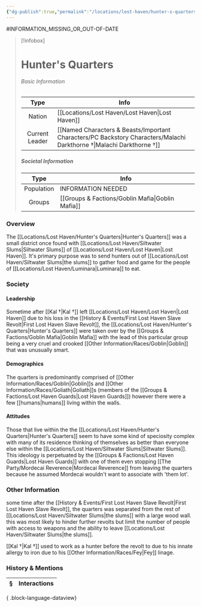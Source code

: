 ```yaml
---
{"dg-publish":true,"permalink":"/locations/lost-haven/hunter-s-quarters/","tags":["Discovered"],"updated":"2025-08-30T12:59:15.106+01:00"}
---
```


#INFORMATION_MISSING_OR_OUT-OF-DATE 

> [!infobox]
> 
> # Hunter's Quarters
> ###### Basic Information
> 
>  Type | Info |
> :----: | --- |
> Nation | [[Locations/Lost Haven/Lost Haven\|Lost Haven]] |
>  Current Leader | [[Named Characters & Beasts/Important Characters/PC Backstory Characters/Malachi Darkthorne †\|Malachi Darkthorne †]] |
>  ##### Societal Information
>  Type | Info |
> :----: | --- |
> Population | INFORMATION NEEDED |
> Groups | [[Groups & Factions/Goblin Mafia\|Goblin Mafia]] |

### Overview
The [[Locations/Lost Haven/Hunter's Quarters\|Hunter's Quarters]] was a small district once found with [[Locations/Lost Haven/Siltwater Slums\|Siltwater Slums]] of [[Locations/Lost Haven/Lost Haven\|Lost Haven]]. It's primary purpose was to send hunters out of [[Locations/Lost Haven/Siltwater Slums\|the slums]] to gather food and game for the people of [[Locations/Lost Haven/Luminara\|Luminara]] to eat. 

### Society
#### Leadership
Sometime after [[Kal †\|Kal †]] left [[Locations/Lost Haven/Lost Haven\|Lost Haven]] due to his loss in the [[History & Events/First Lost Haven Slave Revolt\|First Lost Haven Slave Revolt]], the [[Locations/Lost Haven/Hunter's Quarters\|Hunter's Quarters]] were taken over by the [[Groups & Factions/Goblin Mafia\|Goblin Mafia]] with the lead of  this particular group being a very cruel and crooked [[Other Information/Races/Goblin\|Goblin]] that was unusually smart. 

#### Demographics
The quarters is predominantly comprised  of [[Other Information/Races/Goblin\|Goblin]]s and [[Other Information/Races/Goliath\|Goliath]]s (members of the [[Groups & Factions/Lost Haven Guards\|Lost Haven Guards]]) however there were a few [[humans\|humans]] living within the walls.

#### Attitudes
Those that live within the the [[Locations/Lost Haven/Hunter's Quarters\|Hunter's Quarters]] seem to have some kind of speciosity complex with many of its residence thinking of themselves as better than everyone else within the [[Locations/Lost Haven/Siltwater Slums\|Siltwater Slums]]. This ideology is perpetuated by the [[Groups & Factions/Lost Haven Guards\|Lost Haven Guards]] with one of them even stopping [[The Party/Mordecai Reverence\|Mordecai Reverence]] from leaving the quarters because he assumed Mordecai wouldn't want to associate with 'them lot'. 

### Other Information
some time after the [[History & Events/First Lost Haven Slave Revolt\|First Lost Haven Slave Revolt]], the quarters was separated from the rest of [[Locations/Lost Haven/Siltwater Slums\|the slums]] with a large wood wall. this was most likely to hinder further revolts but limit the number of people with access to weapons and the ability to leave [[Locations/Lost Haven/Siltwater Slums\|the slums]].

[[Kal †\|Kal †]] used to work as a hunter before the revolt to due to his innate allergy to iron due to his [[Other Information/Races/Fey\|Fey]] linage. 

### History & Mentions
| § | Interactions |
| - | ------------ |

{ .block-language-dataview}